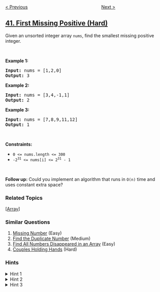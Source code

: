<!--|This file generated by command(leetcode description); DO NOT EDIT.    |-->
<!--+----------------------------------------------------------------------+-->
<!--|@author    openset <openset.wang@gmail.com>                           |-->
<!--|@link      https://github.com/openset                                 |-->
<!--|@home      https://github.com/openset/leetcode                        |-->
<!--+----------------------------------------------------------------------+-->

[< Previous](../combination-sum-ii "Combination Sum II")
　　　　　　　　　　　　　　　　
[Next >](../trapping-rain-water "Trapping Rain Water")

## [41. First Missing Positive (Hard)](https://leetcode.com/problems/first-missing-positive "缺失的第一个正数")

<p>Given an unsorted integer array <code>nums</code>, find the smallest missing positive integer.</p>

<p>&nbsp;</p>
<p><strong>Example 1:</strong></p>
<pre><strong>Input:</strong> nums = [1,2,0]
<strong>Output:</strong> 3
</pre><p><strong>Example 2:</strong></p>
<pre><strong>Input:</strong> nums = [3,4,-1,1]
<strong>Output:</strong> 2
</pre><p><strong>Example 3:</strong></p>
<pre><strong>Input:</strong> nums = [7,8,9,11,12]
<strong>Output:</strong> 1
</pre>
<p>&nbsp;</p>
<p><strong>Constraints:</strong></p>

<ul>
	<li><code>0 &lt;= nums.length &lt;= 300</code></li>
	<li><code>-2<sup>31</sup> &lt;= nums[i] &lt;= 2<sup>31</sup> - 1</code></li>
</ul>

<p>&nbsp;</p>
<p><strong>Follow up:</strong> Could you implement an algorithm that runs in <code>O(n)</code> time and uses constant extra space?</p>

### Related Topics
  [[Array](../../tag/array/README.md)]

### Similar Questions
  1. [Missing Number](../missing-number) (Easy)
  1. [Find the Duplicate Number](../find-the-duplicate-number) (Medium)
  1. [Find All Numbers Disappeared in an Array](../find-all-numbers-disappeared-in-an-array) (Easy)
  1. [Couples Holding Hands](../couples-holding-hands) (Hard)

### Hints
<details>
<summary>Hint 1</summary>
Think about how you would solve the problem in non-constant space.  Can you apply that logic to the existing space?
</details>

<details>
<summary>Hint 2</summary>
We don't care about duplicates or non-positive integers
</details>

<details>
<summary>Hint 3</summary>
Remember that O(2n) = O(n)
</details>
